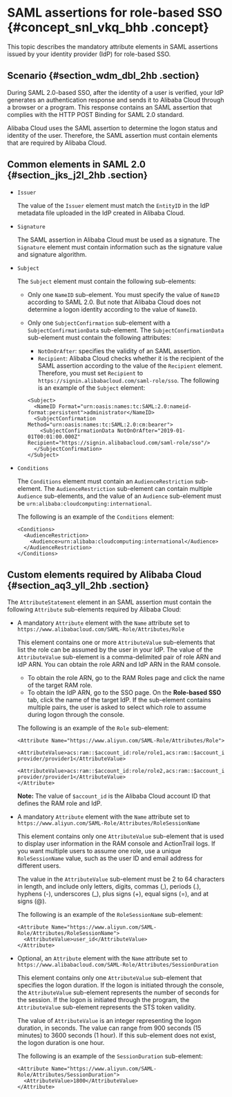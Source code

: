 # SAML assertions for role-based SSO {#concept_snl_vkq_bhb .concept}

This topic describes the mandatory attribute elements in SAML assertions issued by your identity provider \(IdP\) for role-based SSO.

## Scenario {#section_wdm_dbl_2hb .section}

During SAML 2.0-based SSO, after the identity of a user is verified, your IdP generates an authentication response and sends it to Alibaba Cloud through a browser or a program. This response contains an SAML assertion that complies with the HTTP POST Binding for SAML 2.0 standard.

Alibaba Cloud uses the SAML assertion to determine the logon status and identity of the user. Therefore, the SAML assertion must contain elements that are required by Alibaba Cloud.

## Common elements in SAML 2.0 {#section_jks_j2l_2hb .section}

-   `Issuer` 

    The value of the `Issuer` element must match the `EntityID` in the IdP metadata file uploaded in the IdP created in Alibaba Cloud.

-   `Signature` 

    The SAML assertion in Alibaba Cloud must be used as a signature. The `Signature` element must contain information such as the signature value and signature algorithm.

-   `Subject` 

    The `Subject` element must contain the following sub-elements:

    -   Only one `NameID` sub-element. You must specify the value of `NameID` according to SAML 2.0. But note that Alibaba Cloud does not determine a logon identity according to the value of `NameID`.
    -   Only one `SubjectConfirmation` sub-element with a `SubjectConfirmationData` sub-element. The `SubjectConfirmationData` sub-element must contain the following attributes:

        -   `NotOnOrAfter`: specifies the validity of an SAML assertion.
        -   `Recipient`: Alibaba Cloud checks whether it is the recipient of the SAML assertion according to the value of the `Recipient` element. Therefore, you must set `Recipient` to `https://signin.alibabacloud.com/saml-role/sso`.
        The following is an example of the `Subject` element:

        ```
        <Subject>
          <NameID Format="urn:oasis:names:tc:SAML:2.0:nameid-format:persistent">administrator</NameID>        
          <SubjectConfirmation Method="urn:oasis:names:tc:SAML:2.0:cm:bearer">   
            <SubjectConfirmationData NotOnOrAfter="2019-01-01T00:01:00.000Z" Recipient="https://signin.alibabacloud.com/saml-role/sso"/>    
          </SubjectConfirmation>
        </Subject>
        ```

-   `Conditions` 

    The `Conditions` element must contain an `AudienceRestriction` sub-element. The `AudienceRestriction` sub-element can contain multiple `Audience` sub-elements, and the value of an `Audience` sub-element must be `urn:alibaba:cloudcomputing:international`.

    The following is an example of the `Conditions` element:

    ```
    <Conditions>
      <AudienceRestriction>
        <Audience>urn:alibaba:cloudcomputing:international</Audience>
      </AudienceRestriction>
    </Conditions>
    ```


## Custom elements required by Alibaba Cloud {#section_aq3_yll_2hb .section}

The `AttributeStatement` element in an SAML assertion must contain the following `Attribute` sub-elements required by Alibaba Cloud:

-   A mandatory `Attribute` element with the `Name` attribute set to `https://www.alibabacloud.com/SAML-Role/Attributes/Role` 

    This element contains one or more `AttributeValue` sub-elements that list the role can be assumed by the user in your IdP. The value of the `AttributeValue` sub-element is a comma-delimited pair of role ARN and IdP ARN. You can obtain the role ARN and IdP ARN in the RAM console.

    -   To obtain the role ARN, go to the RAM Roles page and click the name of the target RAM role.
    -   To obtain the IdP ARN, go to the SSO page. On the **Role-based SSO** tab, click the name of the target IdP.
    If the sub-element contains multiple pairs, the user is asked to select which role to assume during logon through the console.

    The following is an example of the `Role` sub-element:

    ```
    <Attribute Name="https://www.aliyun.com/SAML-Role/Attributes/Role">      
      <AttributeValue>acs:ram::$account_id:role/role1,acs:ram::$account_id:saml-provider/provider1</AttributeValue>
      <AttributeValue>acs:ram::$account_id:role/role2,acs:ram::$account_id:saml-provider/provider1</AttributeValue>
    </Attribute>
    ```

    **Note:** The value of `$account_id` is the Alibaba Cloud account ID that defines the RAM role and IdP.

-   A mandatory `Attribute` element with the `Name` attribute set to `https://www.aliyun.com/SAML-Role/Attributes/RoleSessionName` 

    This element contains only one `AttributeValue` sub-element that is used to display user information in the RAM console and ActionTrail logs. If you want multiple users to assume one role, use a unique `RoleSessionName` value, such as the user ID and email address for different users.

    The value in the `AttributeValue` sub-element must be 2 to 64 characters in length, and include only letters, digits, commas \(,\), periods \(.\), hyphens \(-\), underscores \(\_\), plus signs \(+\), equal signs \(=\), and at signs \(@\).

    The following is an example of the `RoleSessionName` sub-element:

    ```
    <Attribute Name="https://www.aliyun.com/SAML-Role/Attributes/RoleSessionName">
      <AttributeValue>user_id</AttributeValue>
    </Attribute>
    ```

-   Optional, an `Attribute` element with the `Name` attribute set to `https://www.alibabacloud.com/SAML-Role/Attributes/SessionDuration` 

    This element contains only one `AttributeValue` sub-element that specifies the logon duration. If the logon is initiated through the console, the `AttributeValue` sub-element represents the number of seconds for the session. If the logon is initiated through the program, the `AttributeValue` sub-element represents the STS token validity.

    The value of `AttributeValue` is an integer representing the logon duration, in seconds. The value can range from 900 seconds \(15 minutes\) to 3600 seconds \(1 hour\). If this sub-element does not exist, the logon duration is one hour.

    The following is an example of the `SessionDuration` sub-element:

    ```
    <Attribute Name="https://www.aliyun.com/SAML-Role/Attributes/SessionDuration">
      <AttributeValue>1800</AttributeValue>
    </Attribute>
    ```


